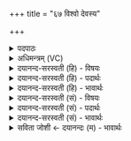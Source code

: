 +++
title = "६७ विश्वो देवस्य"

+++
<details><summary>पदपाठः</summary>

विश्वः॑। दे॒वस्य॑। ने॒तुः। मर्त्तः॑। वु॒री॒त॒। स॒ख्यम्। विश्वः॑। रा॒ये। इ॒षु॒ध्य॒ति॒। द्यु॒म्नम्। वृ॒णी॒त॒। पु॒ष्यसे॑। स्वाहा॑। ६७।
</details>

<details><summary>अधिमन्त्रम् (VC)</summary>

- सविता देवता
- आत्रेय ऋषिः
- अनुष्टुप्
- गान्धारः
</details>

<details><summary>दयानन्द-सरस्वती (हि) - विषयः</summary>

फिर गृहस्थों को क्या करना चाहिये, यह विषय अगले मन्त्र में कहा है ॥
</details>

<details><summary>दयानन्द-सरस्वती (हि) - पदार्थः</summary>

पदार्थान्वयभाषाः -  जैसे विद्वान् लोग ग्रहण करते हैं (विश्वः) सब (मर्त्तः) मनुष्य (नेतुः) सब के नायक (देवस्य) सब जगत् के प्रकाशक परमेश्वर के (सख्यम्) मित्रता को (वुरीत) स्वीकार करें (विश्वः) सब मनुष्य (राये) शोभा वा लक्ष्मी के किये (इषुध्यति) बाणादि आयुधों को धारण करें (स्वाहा) सत्यवाणी और (द्युम्नम्) प्रकाशयुक्त यश वा अन्न को (वृणीत) ग्रहण करें और जैसे इससे तू (पुष्यसे) पुष्ट होता है, वैसे हम लोग भी होवें ॥६७ ॥
</details>

<details><summary>दयानन्द-सरस्वती (हि) - भावार्थः</summary>

भावार्थभाषाः -  इस मन्त्र में वाचकलुप्तोपमालङ्कार है। गृहस्थ मनुष्यों को चाहिये कि परमेश्वर के साथ मित्रता कर सत्य व्यवहार से धन को प्राप्त हो के कीर्ति कराने हारे कर्मों को नित्य किया करें ॥६७ ॥
</details>

<details><summary>दयानन्द-सरस्वती (सं) - विषयः</summary>

पुनर्गृहस्थैः किं कार्य्यमित्याह ॥
</details>

<details><summary>दयानन्द-सरस्वती (सं) - पदार्थः</summary>

पदार्थान्वयभाषाः -  यथा विद्वांस्तथा विश्वो मर्त्तो नेतुर्देवस्य सख्यं वुरीत, विश्वो मनुष्यो राय इषुध्यति। स्वाहा द्युम्नं वृणीत यथा चैतेन त्वं पुष्यसे, तथा वयमपि भवेम ॥६७ ॥
</details>

<details><summary>दयानन्द-सरस्वती (सं) - भावार्थः</summary>

भावार्थभाषाः -  अत्र वाचकलुप्तोपमालङ्कारः। गृहस्थैर्मनुष्यैः परमेश्वरेण सह मैत्रीं कृत्वा सत्येन व्यवहारेण श्रियं प्राप्य यशस्वीनि कर्माणि नित्यं कार्य्याणि ॥६७ ॥
</details>

<details><summary>सविता जोशी ← दयानन्दः (म) - भावार्थः</summary>

भावार्थभाषाः -  या मंत्रात वाचकलुप्तोपमालंकार आहे. माणसाने परमेश्वराशी मैत्री करून व सत्य व्यवहाराने धनप्राप्ती करून नेहमी कीर्ती वाढविणारे कर्म करावे.
</details>
